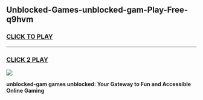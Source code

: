 
## Unblocked-Games-unblocked-gam-Play-Free-q9hvm
<h3>
<a href="https://premium76.site?title=unblocked-gam&ref=18A1">CLICK TO PLAY</a></h3>
<hr>

<h3>
<a href="https://premium76.site?title=unblocked-gam&ref=18A1">CLICK 2 PLAY</a>
  
</h3>

<a href="https://premium76.site?title=unblocked-gam&ref=18A1"><img src="https://clearcache.store/games.png"></a>


**unblocked-gam games unblocked: Your Gateway to Fun and Accessible Online Gaming**
